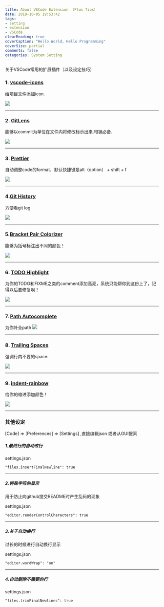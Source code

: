 ```yaml
---
title: About VSCode Extension （Plus Tips）
date: 2019-10-05 19:53:42
tags:
- setting
- extension
- VSCode
clearReading: true
coverCaption: "Hello World, Hello Programming"
coverSize: partial
comments: false
categories: System Setting
---
```


关于VSCode常用的扩展插件（以及设定技巧）
<!--more-->
### 1. [vscode-icons](https://marketplace.visualstudio.com/items?itemName=vscode-icons-team.vscode-icons)

给项目文件添加icon.

<img src="./1.gif">

***

### 2. [GitLens](https://marketplace.visualstudio.com/items?itemName=eamodio.gitlens)

能够以commit为单位在文件内将修改标示出来.甩锅必备.

<img src="./2.gif">

***

### 3. [Prettier](https://marketplace.visualstudio.com/items?itemName=esbenp.prettier-vscode)

自动调整code的format，默认快捷键是alt（option） + shift + f

<img src="./3.jpg">

***

### 4.[Git History](https://marketplace.visualstudio.com/items?itemName=donjayamanne.githistory)
方便看git log

<img src="./4.gif">

***

### 5.[Bracket Pair Colorizer](https://marketplace.visualstudio.com/items?itemName=CoenraadS.bracket-pair-colorizer)

能够为括号标注出不同的颜色！

<img src="./5.jpg">

***

### 6. [TODO Highlight](https://marketplace.visualstudio.com/items?itemName=wayou.vscode-todo-highlight)

为你的TODO和FIXME之类的comment添加高亮，系统只能帮你到这份上了，记得以后要修复啊！

<img src="./6.png">

***

### 7. [ Path Autocomplete](https://marketplace.visualstudio.com/items?itemName=ionutvmi.path-autocomplete)

为你补全path
<img src="./7.gif">

***

### 8. [Trailing Spaces](https://marketplace.visualstudio.com/items?itemName=shardulm94.trailing-spaces)

强调行内不要的space.

<img src="./8.jpg">

***

### 9. [indent-rainbow](https://marketplace.visualstudio.com/items?itemName=oderwat.indent-rainbow)

 给你的缩进添加颜色！

 <img src="./9.png">

***

### 其他设定

[Code] => [Preferences] => [Settings] ,直接编辑json 或者从GUI搜索

##### 1.最终行的自动改行

settings.json
```JS
"files.insertFinalNewline": true
```

***

##### 2.特殊字符的显示

用于防止向github提交README时产生乱码的现象

settings.json
```JS
"editor.renderControlCharacters": true
```

***

##### 3.关于自动换行

过长的时候进行自动换行显示

settings.json
```JS
"editor.wordWrap": "on"
```
***

##### 4.自动删除不需要的行

settings.json
```JS
"files.trimFinalNewlines": true
```
